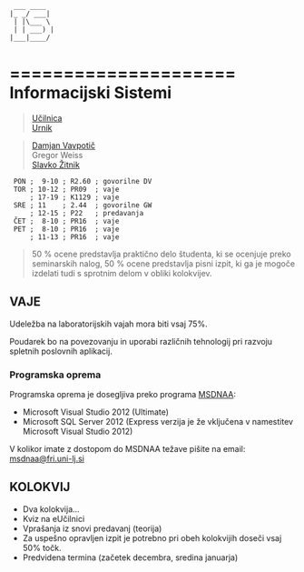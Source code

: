 
	 ___ ____  
	|_ _/ ___| 
	 | |\___ \ 
	 | | ___) |
	|___|____/ 
           
=====================
Informacijski Sistemi
=====================

>[Učilnica](https://ucilnica.fri.uni-lj.si/course/view.php?id=63)  
[Urnik](https://urnik.fri.uni-lj.si/timetable/2014_2015_zimski/allocations?subject=63714)  

>[Damjan Vavpotič](http://www.fri.uni-lj.si/si/damjan-vavpotic/)  
>Gregor Weiss  
>[Slavko Žitnik](http://www.fri.uni-lj.si/si/slavko-zitnik/)  

```timetable
 PON ;  9-10 ; R2.60 ; govorilne DV 
 TOR ; 10-12 ; PR09  ; vaje
     ; 17-19 ; K1129 ; vaje
 SRE ; 11    ; 2.44  ; govorilne GW
     ; 12-15 ; P22   ; predavanja
 ČET ;  8-10 ; PR16  ; vaje
 PET ;  8-10 ; PR16  ; vaje
     ; 11-13 ; PR16  ; vaje
```

>50 % ocene predstavlja praktično delo študenta, ki se ocenjuje preko seminarskih nalog, 50 % ocene predstavlja pisni izpit, ki ga je mogoče izdelati tudi s sprotnim delom v obliki kolokvijev.

VAJE
----
Udeležba na laboratorijskih vajah mora biti vsaj 75%.

Poudarek bo na povezovanju in uporabi različnih tehnologij pri razvoju spletnih poslovnih aplikacij.

### Programska oprema

Programska oprema je dosegljiva preko programa [MSDNAA](http://www.fri.uni-lj.si/si/fakulteta/program_msdnaa/):

* Microsoft Visual Studio 2012 (Ultimate)
* Microsoft SQL Server 2012 (Express verzija je že vključena v namestitev Microsoft Visual Studio 2012)

V kolikor imate z dostopom do MSDNAA težave pišite na email: msdnaa@fri.uni-lj.si


KOLOKVIJ
--------
* Dva kolokvija...  
* Kviz na eUčilnici  
* Vprašanja iz snovi predavanj (teorija)  
* Za uspešno opravljen izpit je potrebno pri obeh kolokvijih doseči vsaj 50% točk.  
* Predvidena termina (začetek decembra, sredina januarja)  
